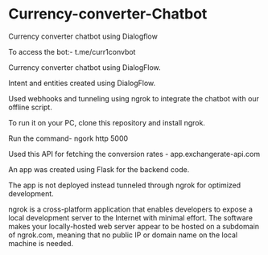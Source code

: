 # Currency-converter-Chatbot
Currency converter chatbot using Dialogflow

To access the bot:- t.me/curr1convbot

Currency converter chatbot using DialogFlow.

Intent and entities created using DialogFlow.

Used webhooks and tunneling using ngrok to integrate the chatbot with our offline script.

To run it on your PC, clone this repository and install ngrok.

Run the command- ngork http 5000

Used this API for fetching the conversion rates - app.exchangerate-api.com

An app was created using Flask for the backend code.

The app is not deployed instead tunneled through ngrok for optimized development.

ngrok is a cross-platform application that enables developers to expose a local development server to the Internet with minimal effort. The software makes your locally-hosted web server appear to be hosted on a subdomain of ngrok.com, meaning that no public IP or domain name on the local machine is needed.

